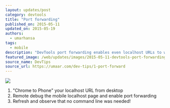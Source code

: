 ```yaml
---
layout: updates/post
category: devtools
title: "Port forwarding"
published_on: 2015-05-11
updated_on: 2015-05-19
authors:
  - umarhansa
tags:
  - mobile
description: "DevTools port forwarding enables even localhost URLs to work on mobile."
featured_image: /web/updates/images/2015-05-11-devtools-port-forwarding-allows-localhost-urls-to-work-on-mobile/port-forward.gif
source_name: DevTips
source_url: https://umaar.com/dev-tips/1-port-forward
---
```

<img src="/web/updates/images/2015-05-11-devtools-port-forwarding-allows-localhost-urls-to-work-on-mobile/port-forward.gif">

<ol>
<li>"Chrome to Phone" your localhost URL from desktop</li>
<li>Remote debug the mobile localhost page and enable port forwarding</li>
<li>Refresh and observe that no command line was needed!</li>
</ol>
